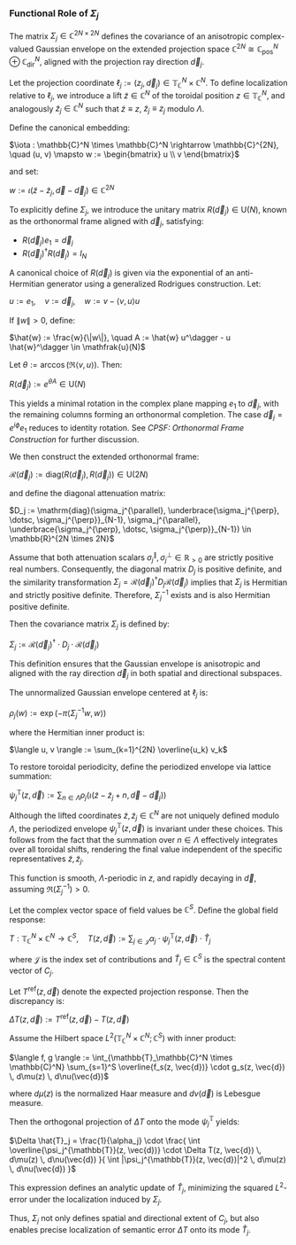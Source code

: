 ### Functional Role of $\Sigma_j$

The matrix $\Sigma_j \in \mathbb{C}^{2N \times 2N}$ defines the covariance of an anisotropic complex-valued Gaussian envelope on the extended projection space $\mathbb{C}^{2N} \cong \mathbb{C}^N_{\text{pos}} \oplus \mathbb{C}^N_{\text{dir}}$, aligned with the projection ray direction $\vec{d}_j$.

Let the projection coordinate $\ell_j := (z_j, \vec{d}_j) \in \mathbb{T}_\mathbb{C}^N \times \mathbb{C}^N$. To define localization relative to $\ell_j$, we introduce a lift $\tilde{z} \in \mathbb{C}^N$ of the toroidal position $z \in \mathbb{T}_\mathbb{C}^N$, and analogously $\tilde{z}_j \in \mathbb{C}^N$ such that $\tilde{z} \equiv z$, $\tilde{z}_j \equiv z_j$ modulo $\Lambda$.

Define the canonical embedding:

$\iota : \mathbb{C}^N \times \mathbb{C}^N \rightarrow \mathbb{C}^{2N}, \quad (u, v) \mapsto w := \begin{bmatrix} u \\ v \end{bmatrix}$

and set:

$w := \iota(\tilde{z} - \tilde{z}_j, \vec{d} - \vec{d}_j) \in \mathbb{C}^{2N}$

To explicitly define $\Sigma_j$, we introduce the unitary matrix $R(\vec{d}_j) \in \mathrm{U}(N)$, known as the orthonormal frame aligned with $\vec{d}_j$, satisfying:

* $R(\vec{d}_j) e_1 = \vec{d}_j$
* $R(\vec{d}_j)^\dagger R(\vec{d}_j) = I_N$

A canonical choice of $R(\vec{d}_j)$ is given via the exponential of an anti-Hermitian generator using a generalized Rodrigues construction. Let:

$u := e_1, \quad v := \vec{d}_j, \quad w := v - \langle v, u \rangle u$

If $\|w\| > 0$, define:

$\hat{w} := \frac{w}{\|w\|}, \quad A := \hat{w} u^\dagger - u \hat{w}^\dagger \in \mathfrak{u}(N)$

Let $\theta := \arccos(\Re \langle v, u \rangle)$. Then:

$R(\vec{d}_j) := e^{\theta A} \in \mathrm{U}(N)$

This yields a minimal rotation in the complex plane mapping $e_1$ to $\vec{d}_j$, with the remaining columns forming an orthonormal completion. The case $\vec{d}_j = e^{i\phi} e_1$ reduces to identity rotation. See *CPSF: Orthonormal Frame Construction* for further discussion.

We then construct the extended orthonormal frame:

$\mathcal{R}(\vec{d}_j) := \mathrm{diag}(R(\vec{d}_j), R(\vec{d}_j)) \in \mathrm{U}(2N)$

and define the diagonal attenuation matrix:

$D_j := \mathrm{diag}(\sigma_j^{\parallel}, \underbrace{\sigma_j^{\perp}, \dotsc, \sigma_j^{\perp}}_{N-1}, \sigma_j^{\parallel}, \underbrace{\sigma_j^{\perp}, \dotsc, \sigma_j^{\perp}}_{N-1}) \in \mathbb{R}^{2N \times 2N}$

Assume that both attenuation scalars $\sigma_j^{\parallel}, \sigma_j^{\perp} \in \mathbb{R}_{>0}$ are strictly positive real numbers. Consequently, the diagonal matrix $D_j$ is positive definite, and the similarity transformation $\Sigma_j = \mathcal{R}(\vec{d}_j)^\dagger D_j \mathcal{R}(\vec{d}_j)$ implies that $\Sigma_j$ is Hermitian and strictly positive definite. Therefore, $\Sigma_j^{-1}$ exists and is also Hermitian positive definite.

Then the covariance matrix $\Sigma_j$ is defined by:

$\Sigma_j := \mathcal{R}(\vec{d}_j)^\dagger \cdot D_j \cdot \mathcal{R}(\vec{d}_j)$

This definition ensures that the Gaussian envelope is anisotropic and aligned with the ray direction $\vec{d}_j$ in both spatial and directional subspaces.

The unnormalized Gaussian envelope centered at $\ell_j$ is:

$\rho_j(w) := \exp\left( -\pi \left\langle \Sigma_j^{-1} w, w \right\rangle \right)$

where the Hermitian inner product is:

$\langle u, v \rangle := \sum_{k=1}^{2N} \overline{u_k} v_k$

To restore toroidal periodicity, define the periodized envelope via lattice summation:

$\psi_j^{\mathbb{T}}(z, \vec{d}) := \sum_{n \in \Lambda} \rho_j\left( \iota(\tilde{z} - \tilde{z}_j + n, \vec{d} - \vec{d}_j) \right)$

Although the lifted coordinates $\tilde{z}, \tilde{z}_j \in \mathbb{C}^N$ are not uniquely defined modulo $\Lambda$, the periodized envelope $\psi_j^{\mathbb{T}}(z, \vec{d})$ is invariant under these choices. This follows from the fact that the summation over $n \in \Lambda$ effectively integrates over all toroidal shifts, rendering the final value independent of the specific representatives $\tilde{z}, \tilde{z}_j$.

This function is smooth, $\Lambda$-periodic in $z$, and rapidly decaying in $\vec{d}$, assuming $\Re(\Sigma_j^{-1}) > 0$.

Let the complex vector space of field values be $\mathbb{C}^S$. Define the global field response:

$T : \mathbb{T}_\mathbb{C}^N \times \mathbb{C}^N \rightarrow \mathbb{C}^S, \quad T(z, \vec{d}) := \sum_{j \in \mathcal{J}} \alpha_j \cdot \psi_j^{\mathbb{T}}(z, \vec{d}) \cdot \hat{T}_j$

where $\mathcal{J}$ is the index set of contributions and $\hat{T}_j \in \mathbb{C}^S$ is the spectral content vector of $C_j$.

Let $T^{\text{ref}}(z, \vec{d})$ denote the expected projection response. Then the discrepancy is:

$\Delta T(z, \vec{d}) := T^{\text{ref}}(z, \vec{d}) - T(z, \vec{d})$

Assume the Hilbert space $L^2(\mathbb{T}_\mathbb{C}^N \times \mathbb{C}^N; \mathbb{C}^S)$ with inner product:

$\langle f, g \rangle := \int_{\mathbb{T}_\mathbb{C}^N \times \mathbb{C}^N} \sum_{s=1}^S \overline{f_s(z, \vec{d})} \cdot g_s(z, \vec{d}) \, d\mu(z) \, d\nu(\vec{d})$

where $d\mu(z)$ is the normalized Haar measure and $d\nu(\vec{d})$ is Lebesgue measure.

Then the orthogonal projection of $\Delta T$ onto the mode $\psi_j^{\mathbb{T}}$ yields:

$\Delta \hat{T}_j = \frac{1}{\alpha_j} \cdot \frac{ \int \overline{\psi_j^{\mathbb{T}}(z, \vec{d})} \cdot \Delta T(z, \vec{d}) \, d\mu(z) \, d\nu(\vec{d}) }{ \int |\psi_j^{\mathbb{T}}(z, \vec{d})|^2 \, d\mu(z) \, d\nu(\vec{d}) }$

This expression defines an analytic update of $\hat{T}_j$, minimizing the squared $L^2$-error under the localization induced by $\Sigma_j$.

Thus, $\Sigma_j$ not only defines spatial and directional extent of $C_j$, but also enables precise localization of semantic error $\Delta T$ onto its mode $\hat{T}_j$.
